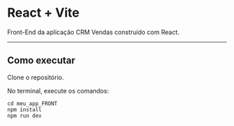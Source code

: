 # React + Vite

Front-End da aplicação CRM Vendas construído com React.


---
## Como executar

Clone o repositório.

No terminal, execute os comandos:

```
cd meu_app_FRONT
npm install
npm run dev
```
